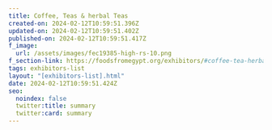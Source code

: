 ```yaml
---
title: Coffee, Teas & herbal Teas
created-on: 2024-02-12T10:59:51.396Z
updated-on: 2024-02-12T10:59:51.402Z
published-on: 2024-02-12T10:59:51.417Z
f_image:
  url: /assets/images/fec19385-high-rs-10.png
f_section-link: https://foodsfromegypt.org/exhibitors/#coffee-tea-herbal-teas
tags: exhibitors-list
layout: "[exhibitors-list].html"
date: 2024-02-12T10:59:51.424Z
seo:
  noindex: false
  twitter:title: summary
  twitter:card: summary
---
```

